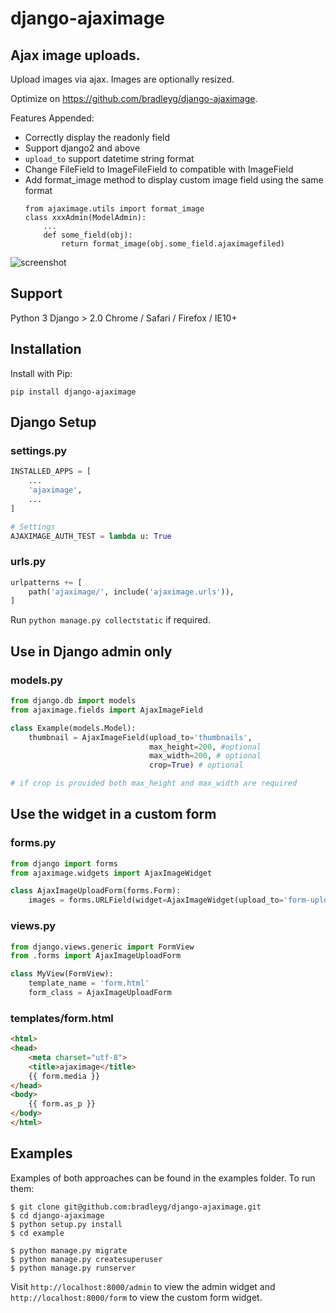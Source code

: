 django-ajaximage
===============

Ajax image uploads.
-------------------------------------

Upload images via ajax. Images are optionally resized.

Optimize on https://github.com/bradleyg/django-ajaximage.

Features Appended:

* Correctly display the readonly field
* Support django2 and above
* `upload_to` support datetime string format
* Change FileField to ImageFileField to compatible with ImageField
* Add format_image method to display custom image field using the same format
    ```
    from ajaximage.utils import format_image
    class xxxAdmin(ModelAdmin):
        ...
        def some_field(obj):
            return format_image(obj.some_field.ajaximagefiled)      
    ```

![screenshot](/screenshot.png?raw=true)

## Support
Python 3
Django > 2.0
Chrome / Safari / Firefox / IE10+


## Installation

Install with Pip:

```pip install django-ajaximage```

## Django Setup

### settings.py

```python
INSTALLED_APPS = [
    ...
    'ajaximage',
    ...
]

# Settings
AJAXIMAGE_AUTH_TEST = lambda u: True
```

### urls.py

```python
urlpatterns += [
    path('ajaximage/', include('ajaximage.urls')),
]
```

Run ```python manage.py collectstatic``` if required.

## Use in Django admin only

### models.py

```python
from django.db import models
from ajaximage.fields import AjaxImageField

class Example(models.Model):
    thumbnail = AjaxImageField(upload_to='thumbnails',
                               max_height=200, #optional
                               max_width=200, # optional
                               crop=True) # optional

# if crop is provided both max_height and max_width are required
```

## Use the widget in a custom form

### forms.py

```python
from django import forms
from ajaximage.widgets import AjaxImageWidget

class AjaxImageUploadForm(forms.Form):
    images = forms.URLField(widget=AjaxImageWidget(upload_to='form-uploads'))
```

### views.py

```python
from django.views.generic import FormView
from .forms import AjaxImageUploadForm

class MyView(FormView):
    template_name = 'form.html'
    form_class = AjaxImageUploadForm
```

### templates/form.html

```html
<html>
<head>
    <meta charset="utf-8">
    <title>ajaximage</title>
    {{ form.media }}
</head>
<body>
    {{ form.as_p }}
</body>
</html>
```

## Examples
Examples of both approaches can be found in the examples folder. To run them:
```shell
$ git clone git@github.com:bradleyg/django-ajaximage.git
$ cd django-ajaximage
$ python setup.py install
$ cd example

$ python manage.py migrate
$ python manage.py createsuperuser
$ python manage.py runserver
```

Visit ```http://localhost:8000/admin``` to view the admin widget and ```http://localhost:8000/form``` to view the custom form widget.

